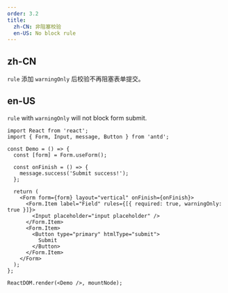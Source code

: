 ```yaml
---
order: 3.2
title:
  zh-CN: 非阻塞校验
  en-US: No block rule
---
```


## zh-CN

`rule` 添加 `warningOnly` 后校验不再阻塞表单提交。

## en-US

`rule` with `warningOnly` will not block form submit.

```tsx
import React from 'react';
import { Form, Input, message, Button } from 'antd';

const Demo = () => {
  const [form] = Form.useForm();

  const onFinish = () => {
    message.success('Submit success!');
  };

  return (
    <Form form={form} layout="vertical" onFinish={onFinish}>
      <Form.Item label="Field" rules={[{ required: true, warningOnly: true }]}>
        <Input placeholder="input placeholder" />
      </Form.Item>
      <Form.Item>
        <Button type="primary" htmlType="submit">
          Submit
        </Button>
      </Form.Item>
    </Form>
  );
};

ReactDOM.render(<Demo />, mountNode);
```
